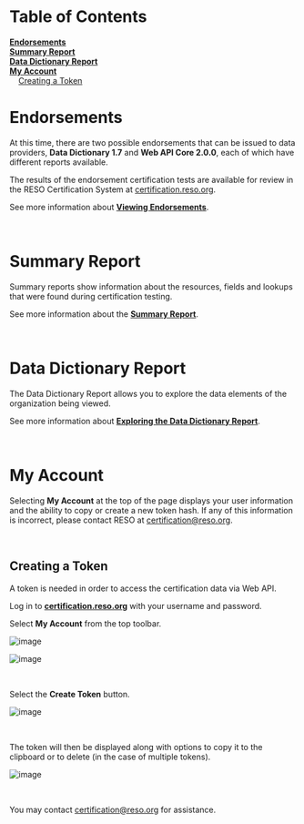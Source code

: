 # Table of Contents

**[Endorsements](#endorsements)** <br />
**[Summary Report](#summary-report)** <br />
**[Data Dictionary Report](#data-dictionary-report)** <br />
**[My Account](#my-account)** <br />
&nbsp;&nbsp;&nbsp;&nbsp;[Creating a Token](#creating-a-token) <br />

# Endorsements
At this time, there are two possible endorsements that can be issued to data providers, **Data Dictionary 1.7** and **Web API Core 2.0.0**, each of which have different reports available.

The results of the endorsement certification tests are available for review in the RESO Certification System at [certification.reso.org](certification.reso.org).

See more information about **[Viewing Endorsements](https://certification-help.reso.org/#endorsements)**.

<br />

# Summary Report
Summary reports show information about the resources, fields and lookups that were found during certification testing.

See more information about the **[Summary Report](https://certification-help.reso.org/#summary-report)**.

<br />

# Data Dictionary Report
The Data Dictionary Report allows you to explore the data elements of the organization being viewed.

See more information about **[Exploring the Data Dictionary Report](https://certification-help.reso.org/#exploring-the-data)**.

<br />

# My Account
Selecting **My Account** at the top of the page displays your user information and the ability to copy or create a new token hash. If any of this information is incorrect, please contact RESO at certification@reso.org.

<br />

## Creating a Token
A token is needed in order to access the certification data via Web API.

Log in to **[certification.reso.org](https://certification.reso.org)** with your username and password.

Select **My Account** from the top toolbar.

![image](https://user-images.githubusercontent.com/88680702/164083135-6c835013-5ca4-4e23-a884-118c9739eb2a.png)

![image](https://user-images.githubusercontent.com/88680702/164082840-d13c0210-d33a-41b8-b49c-3a91801babfd.png)

<br />

Select the **Create Token** button.

![image](https://user-images.githubusercontent.com/88680702/164082516-7fcbef75-49d3-49c8-8bd3-1158535a4122.png)

<br />

The token will then be displayed along with options to copy it to the clipboard or to delete (in the case of multiple tokens).

![image](https://user-images.githubusercontent.com/88680702/164089795-39ccf57c-b6d6-405f-be4c-0b19cb7a22c0.png)

<br />

You may contact certification@reso.org for assistance.
